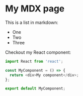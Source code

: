 
# My MDX page

This is a list in markdown:

- One
- Two
- Three

Checkout my React component:

```javascript 
import React from 'react';

const MyComponent = () => {
  return <div>My component</div>;
};

export default MyComponent;
```